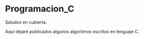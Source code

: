 # Programacion_C

Saludos en cubierta.

Aquí dejaré publicados algunos algoritmos escritos en lenguaje C. 
